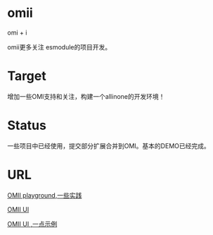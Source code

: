 # omii
omi + i

omii更多关注 esmodule的项目开发。

# Target
增加一些OMI支持和关注，构建一个allinone的开发环境！

# Status
一些项目中已经使用，提交部分扩展合并到OMI。基本的DEMO已经完成。

# URL
[OMII playground,一些实践](http://omii.flatweb.net "title")

[OMII UI](https://github.com/lv-saharan/omii-ui)

[OMII UI ,一点示例](http://omii.flatweb.net/usage/ui "title")


